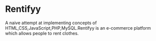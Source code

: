 # Rentifyy
A naive attempt at implementing concepts of HTML,CSS,JavaScript,PHP,MySQL.Rentifyy is an e-commerce platform which allows people to rent clothes.
